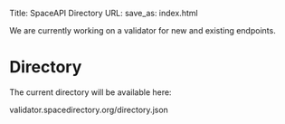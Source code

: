 Title: SpaceAPI Directory
URL:
save_as: index.html

We are currently working on a validator for new and existing endpoints.

# Directory

The current directory will be available here:

validator.spacedirectory.org/directory.json

